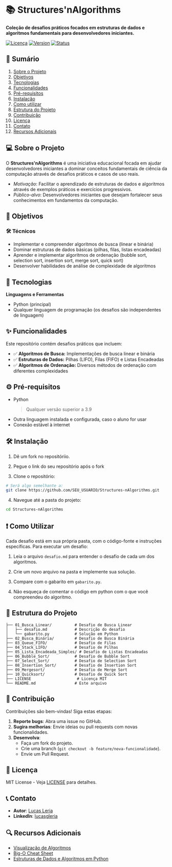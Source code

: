 # 📚 Structures'nAlgorithms

**Coleção de desafios práticos focados em estruturas de dados e algoritmos fundamentais para desenvolvedores iniciantes.**

[![Licença](https://img.shields.io/badge/license-MIT-blue.svg)](LICENSE)
[![Version](https://img.shields.io/badge/Version-1.10.0-green.svg)]()
[![Status](https://img.shields.io/badge/status-em_desenvolvimento-yellow.svg)]()

## 📌 Sumário

1. [Sobre o Projeto](#-sobre-o-projeto)  
2. [Objetivos](#-objetivos)  
3. [Tecnologias](#-tecnologias)  
4. [Funcionalidades](#-funcionalidades)  
5. [Pré-requisitos](-#%EF%B8%8F-pré-requisitos)  
6. [Instalação](-#%EF%B8%8F-instalação)  
7. [Como utilizar](#-como-utilizar)
8. [Estrutura do Projeto](#-estrutura-do-projeto)
9. [Contribuição](#-contribuição)  
10. [Licença](#-licença)  
11. [Contato](#-contato)  
12. [Recursos Adicionais](#-recursos-adicionais)  


## 💻 Sobre o Projeto

O **Structures'nAlgorithms** é uma iniciativa educacional focada em ajudar desenvolvedores iniciantes a dominar conceitos fundamentais de ciência da computação através de desafios práticos e casos de uso reais.

  - *Motivação*: Facilitar o aprendizado de estruturas de dados e algoritmos através de exemplos práticos e exercícios progressivos.
  - *Público-alvo*: Desenvolvedores iniciantes que desejam fortalecer seus conhecimentos em fundamentos da computação.


## 🎯 Objetivos

### 🛠️ Técnicos

  - Implementar e compreender algoritmos de busca (linear e binária)
  - Dominar estruturas de dados básicas (pilhas, filas, listas encadeadas)
  - Aprender e implementar algoritmos de ordenação (bubble sort, selection sort, insertion sort, merge sort, quick sort)
  - Desenvolver habilidades de análise de complexidade de algoritmos


## 🚀 Tecnologias

**Linguagens e Ferramentas**

  - Python (principal)
  - Qualquer linguagem de programação (os desafios são independentes de linguagem)


## ✨ Funcionalidades

Este repositório contém desafios práticos que incluem:

  - ✅ **Algoritmos de Busca:** Implementações de busca linear e binária
  - ✅ **Estruturas de Dados:** Pilhas (LIFO), Filas (FIFO) e Listas Encadeadas
  - ✅ **Algoritmos de Ordenação:** Diversos métodos de ordenação com diferentes complexidades


## ⚙️ Pré-requisitos  
 
- Python 
  > Qualquer versão superior a 3.9
- Outra linguagem instalada e configurada, caso o aluno for usar
- Conexão estável à internet  

## 🛠️ Instalação  

1. Dê um fork no repositóriio.

2. Pegue o link do seu repositório após o fork

3. Clone o repositório:
```bash
# Será algo semelhante a:
git clone https://github.com/SEU_USUARIO/Structures-nAlgorithms.git
```

4. Navegue até a pasta do projeto:
```bash
cd Structures-nAlgorithms
``` 

## ❗ Como Utilizar

Cada desafio está em sua própria pasta, com o código-fonte e instruções específicas. Para executar um desafio:

1. Leia o arquivo `desafio.md` para entender o desafio de cada um dos algoritmos.

2. Crie um novo arquivo na pasta e implemente sua solução.

3. Compare com o gabarito em `gabarito.py`.

4. Não esqueça de comentar o código em python com o que você compreendeu do algoritmo.

## 📂 Estrutura do Projeto

```plaintext
├── 01_Busca_Linear/          # Desafio de Busca Linear
│   ├── desafio.md            # Descrição do desafio
│   └── gabarito.py           # Solução em Python
├── 02_Busca_Binária/         # Desafio de Busca Binária
├── 03_Queue_FIFO/            # Desafio de Filas
├── 04_Stack_LIFO/            # Desafio de Pilhas
├── 05_Lista_Encadeada_Simples/ # Desafio de Listas Encadeadas
├── 06_Bubble_Sort/           # Desafio de Bubble Sort
├── 07_Select_Sort/           # Desafio de Selection Sort
├── 08_Insertion_Sort/        # Desafio de Insertion Sort
├── 09_Mergesort/             # Desafio de Merge Sort
├── 10_Quicksort/             # Desafio de Quick Sort
├── LICENSE                    # Licença MIT
└── README.md                 # Este arquivo
```


## 🤝 Contribuição

Contribuições são bem-vindas! Siga estas etapas:  

1. **Reporte bugs**: Abra uma issue no GitHub.  
2. **Sugira melhorias**: Envie ideias ou pull requests com novas funcionalidades.  
3. **Desenvolva**:  
   - Faça um fork do projeto.  
   - Crie uma branch (`git checkout -b feature/nova-funcionalidade`).  
   - Envie um Pull Request.  


## 📜 Licença

MIT License - Veja [LICENSE](LICENSE) para detalhes.


## 📞 Contato

  - **Autor**: [Lucas Leria](https://github.com/lucasgleria)
  - **LinkedIn**: [lucasgleria](https://www.linkedin.com/in/lucasleria/)


## 🔍 Recursos Adicionais

  - [Visualização de Algoritmos](https://pythontutor.com)
  - [Big-O Cheat Sheet](https://www.bigocheatsheet.com/)
  - [Estruturas de Dados e Algoritmos em Python](https://www.python.org/doc/)

